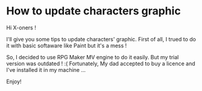 

# How to update characters graphic

Hi X-oners !

I'll give you some tips to update characters' graphic.
First of all, I trued to do it with basic softaware like Paint but it's a mess !

So, I decided to use RPG Maker MV engine to do it easily. But my trial version was outdated ! :( 
Fortunately, My dad accepted to buy a licence and I've installed it in my machine 
... 


Enjoy!
